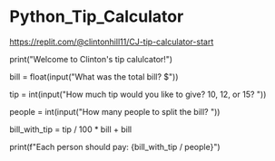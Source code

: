# Python_Tip_Calculator

https://replit.com/@clintonhill11/CJ-tip-calculator-start

print("Welcome to Clinton's tip calulcator!")

bill = float(input("What was the total bill? $"))

tip = int(input("How much tip would you like to give? 10, 12, or 15? "))

people = int(input("How many people to split the bill? "))

bill_with_tip = tip / 100 * bill + bill

print(f"Each person should pay: {bill_with_tip / people}")
